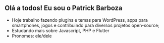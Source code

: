 ## Olá a todos! Eu sou o Patrick Barboza

- Hoje trabalho fazendo plugins e temas para WordPress, apps para smartphones, jogos e contribuindo para diversos projetos open-source;
- Estudando mais sobre Javascript, PHP e Flutter
- Pronomes: ele/dele
